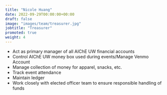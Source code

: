```yaml
---
title: "Nicole Huang"
date: 2022-09-29T00:00:00+00:00
draft: false
image: "images/team/treasurer.jpg"
jobtitle: "Treasurer"
promoted: true
weight: 4
---
```


- Act as primary manager of all AIChE UW financial accounts
- Control AIChE UW money box used during events/Manage Venmo Account
- Manage collection of money for apparel, snacks, etc.
- Track event attendance
- Maintain ledger
- Work closely with elected officer team to ensure responsible handling of funds